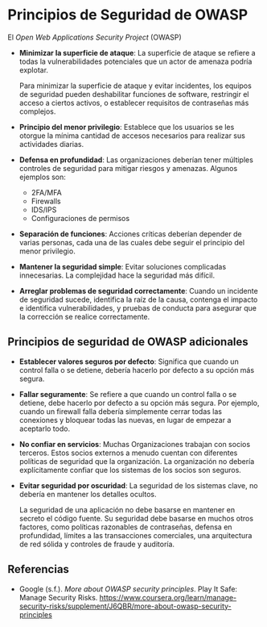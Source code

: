 # Principios de Seguridad de OWASP

El _Open Web Applications Security Project_ (OWASP)

- **Minimizar la superficie de ataque**: La superficie de ataque se refiere a
  todas la vulnerabilidades potenciales que un actor de amenaza podría explotar.

  Para minimizar la superficie de ataque y evitar incidentes, los equipos de
  seguridad pueden deshabilitar funciones de software, restringir el acceso a
  ciertos activos, o establecer requisitos de contraseñas más complejos.

- **Principio del menor privilegio**: Establece que los usuarios se les otorgue
  la mínima cantidad de accesos necesarios para realizar sus actividades
  diarias.

- **Defensa en profundidad**: Las organizaciones deberían tener múltiples
  controles de seguridad para mitigar riesgos y amenazas. Algunos ejemplos son:
  - 2FA/MFA
  - Firewalls
  - IDS/IPS
  - Configuraciones de permisos

- **Separación de funciones**: Acciones críticas deberían depender de varias
  personas, cada una de las cuales debe seguir el principio del menor
  privilegio.

- **Mantener la seguridad simple**: Evitar soluciones complicadas innecesarias.
  La complejidad hace la seguridad más difícil.

- **Arreglar problemas de seguridad correctamente**: Cuando un incidente de
  seguridad sucede, identifica la raíz de la causa, contenga el impacto e
  identifica vulnerabilidades, y pruebas de conducta para asegurar que la
  corrección se realice correctamente.

## Principios de seguridad de OWASP adicionales

- **Establecer valores seguros por defecto**: Significa que cuando un control
  falla o se detiene, debería hacerlo por defecto a su opción más segura.

- **Fallar seguramente**: Se refiere a que cuando un control falla o se detiene,
  debe hacerlo por defecto a su opción más segura. Por ejemplo, cuando un
  firewall falla debería simplemente cerrar todas las conexiones y bloquear
  todas las nuevas, en lugar de empezar a aceptarlo todo.

- **No confiar en servicios**: Muchas Organizaciones trabajan con socios
  terceros. Estos socios externos a menudo cuentan con diferentes políticas de
  seguridad que la organización. La organización no debería explícitamente
  confiar que los sistemas de los socios son seguros.

- **Evitar seguridad por oscuridad**: La seguridad de los sistemas clave, no
  debería en mantener los detalles ocultos.

  La seguridad de una aplicación no debe basarse en mantener en secreto el
  código fuente. Su seguridad debe basarse en muchos otros factores, como
  políticas razonables de contraseñas, defensa en profundidad, límites a las
  transacciones comerciales, una arquitectura de red sólida y controles de
  fraude y auditoría.

## Referencias

- Google (s.f.). _More about OWASP security principles_. Play It Safe: Manage
  Security Risks.
  <https://www.coursera.org/learn/manage-security-risks/supplement/J6QBR/more-about-owasp-security-principles>
